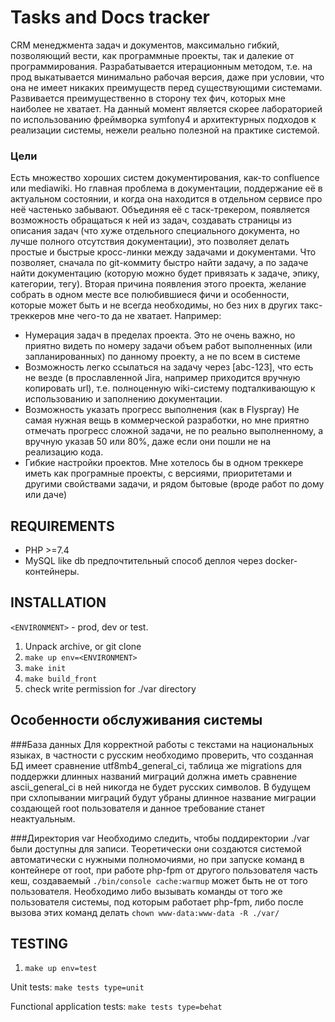 Tasks and Docs tracker
============================

CRM менеджмента задач и документов, максимально гибкий, позволяющий вести, как программные проекты, так и далекие от 
программирования. Разрабатывается итерационным методом, т.е. на прод выкатывается минимально рабочая версия, даже при 
условии, что она не имеет никаких преимуществ перед существующими системами. Развивается преимущественно в сторону тех 
фич, которых мне наиболее не хватает. На данный момент является скорее лабораторией по использованию фреймворка symfony4
и архитектурных подходов к реализации системы, нежели реально полезной на практике системой. 

### Цели
Есть множество хороших систем документирования, как-то confluence или mediawiki. Но главная проблема в документации, 
поддержание её в актуальном состоянии, и когда она находится в отдельном сервисе про неё частенько забывают. Объединяя 
её с таск-трекером, появляется возможность обращаться к ней из задач, создавать страницы из описания задач (что хуже 
отдельного специального документа, но лучше полного отсутствия документации), это позволяет делать простые и быстрые 
кросс-линки между задачами и документами. Что позволяет, сначала по git-коммиту быстро найти задачу, а по задаче найти 
документацию (которую можно будет привязать к задаче, эпику, категории, тегу).
Вторая причина появления этого проекта, желание собрать в одном месте все полюбившиеся фичи и особенности, которые 
может быть и не всегда необходимы, но без них в других такс-треккеров мне чего-то да не хватает. Например:
* Нумерация задач в пределах проекта. Это не очень важно, но приятно видеть по номеру задачи объем работ выполненных
  (или запланированных) по данному проекту, а не по всем в системе
* Возможность легко ссылаться на задачу через [abc-123], что есть не везде (в прославленной Jira, например приходится 
вручную копировать url), т.е. полноценную wiki-систему подталкивающую к использованию и заполнению документации.
* Возможность указать прогресс выполнения (как в Flyspray) Не самая нужная вещь в коммерческой разработки, но мне 
 приятно отмечать прогресс сложной задачи, не по реально выполненному, а вручную указав 50 или 80%, даже если они пошли 
не на реализацию кода.
* Гибкие настройки проектов. Мне хотелось бы в одном треккере иметь как програмные проекты, с версиями, приоритетами и 
 другими свойствами задачи, и рядом бытовые (вроде работ по дому или даче)

REQUIREMENTS
------------

* PHP >=7.4
* MySQL like db
предпочтительный способ деплоя через docker-контейнеры. 


INSTALLATION
------------
`<ENVIRONMENT>` - prod, dev or test.

1. Unpack archive, or git clone
2. `make up env=<ENVIRONMENT>`
3. `make init`
4. `make build_front`
5. check write permission for ./var directory

Особенности обслуживания системы
-------

###База данных
Для корректной работы с текстами на национальных языках, в частности с русским необходимо проверить, что созданная БД 
имеет сравнение utf8mb4_general_ci, таблица же migrations для поддержки длинных названий миграций должна иметь 
сравнение ascii_general_ci в ней никогда не будет русских символов. В будущем при схлопывании миграций будут убраны 
длинное название миграции создающей root пользователя и данное требование станет неактуальным. 

###Директория var
Необходимо следить, чтобы поддиректории ./var были доступны для записи. Теоретически они создаются системой 
автоматически с нужными полномочиями, но при запуске команд в контейнере от root, при работе php-fpm от другого 
пользователя часть кеш, создаваемый `./bin/console cache:warmup` может быть не от того пользователя. Необходимо либо 
вызывать команды от того же пользователя системы, под которым работает php-fpm, либо после вызова этих команд делать 
`chown www-data:www-data -R ./var/`


TESTING
-------

1. `make up env=test`

Unit tests: `make tests type=unit`

Functional application tests: `make tests type=behat`

